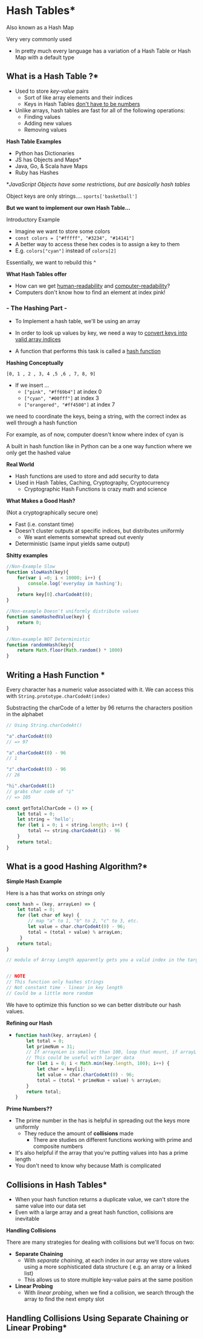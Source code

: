 # Hash Tables*



Also known as a Hash Map

Very very commonly used

- In pretty much every language has a variation of a Hash Table or Hash Map with a default type



## What is a Hash Table ?*

- Used to store *key-value* pairs 
  - Sort of like array elements and their indices
  - Keys in Hash Tables <u>don't have to be numbers</u>
- Unlike arrays, hash tables are fast for all of the following operations:
  - Finding values
  - Adding new values
  - Removing values



**Hash Table Examples**

- Python has Dictionaries
- JS has Objects and Maps*
- Java, Go, & Scala have Maps
- Ruby has Hashes

**JavaScript Objects have some restrictions, but are basically hash tables* 

Object keys are only strings.... `sports['basketball']`



**But we want to implement our own Hash Table...**

Introductory Example

- Imagine we want to store some colors
- `const colors = ["#fffff", "#3234", "#14141"]`
- A better way to access these hex codes is to assign a key to them
- E.g. `colors["cyan"]` instead of `colors[2]`

Essentially, we want to rebuild this ^ 



**What Hash Tables offer**

- How can we get <u>human-readability</u> and <u>computer-readability</u>?
- Computers don't know how to find an element at index pink! 



### - The Hashing Part -

- To Implement a hash table, we'll be using an array
- In order to look up values by key, we need a way to <u>convert keys into valid array indices</u>

- A function that performs this task is called a <u>hash function</u>

**Hashing Conceptually**

`[0, 1 , 2 , 3, 4 ,5 ,6 , 7, 8, 9]`

- If we insert ... 
  - `["pink", "#ff69b4"]` at index 0
  - `["cyan", "#00fff"]` at index 3
  - `["orangered", "#ff4500"]` at index 7

we need to coordinate the keys, being a string, with the correct index as well through a hash function 

For example, as of now, computer doesn't know where index of cyan is 



A built in hash function like in Python can be a one way function where we only get the hashed value 



**Real World**

- Hash functions are used to store and add security to data
- Used in Hash Tables, Caching, Cryptography, Cryptocurrency
  - Cryptographic Hash Functions is crazy math and science



**What Makes a Good Hash?**

(Not a cryptographically secure one)

- Fast (i.e. constant time)
- Doesn't cluster outputs at specific indices, but distributes uniformly
  - We want elements somewhat spread out evenly
- Deterministic (same input yields same output)



**Shitty examples** 

```js
//Non-Example Slow
function slowHash(key){
    for(var i =0; i < 10000; i++) {
        console.log('everyday im hashing');
    }
    return key[0].charCodeAt(0);
}

//Non-example Doesn't uniformly distribute values
function sameHashedValue(key) {
    return 0;
}

//Non-example NOT Deterministic
function randomHash(key){
    return Math.floor(Math.random() * 1000)
}
```



## Writing a Hash Function *

Every character has a numeric value associated with it. We can access this with `String.prototype.charCodeAt(index)`

Substracting the charCode of a letter by 96 returns the characters position in the alphabet

```js
// Using String.charCodeAt()

"a".charCodeAt(0) 
// => 97

"a".charCodeAt(0) - 96
// 1

"z".charCodeAt(0) - 96
// 26

"hi".charCodeAt(1)
// grabs char code of "i"
// => 105

const getTotalCharCode = () => {
    let total = 0;
    let string = 'hello';
    for (let i = 0; i < string.length; i++) {
        total += string.charCodeAt(i) - 96
    }
    return total;    
}
```



## What is a good Hashing Algorithm?*



**Simple Hash Example**

Here is a has that works on *strings* only

```js
const hash = (key, arrayLen) => {
    let total = 0;
    for (let char of key) {
        // map "a" to 1, "b" to 2, "c" to 3, etc.
        let value = char.charCodeAt(0) - 96;
        total = (total + value) % arrayLen;
     }
    return total;
}

// modulo of Array Length apparently gets you a valid index in the target array 


// NOTE
// This function only hashes strings
// Not constant time - linear in key length
// Could be a little more random 
```

We have to optimize this function so we can better distribute our hash values.



**Refining our Hash**

- ```js
  function hash(key, arrayLen) {
      let total = 0;
      let primeNum = 31;
      // If arraynLen is smaller than 100, loop that mount, if arrayLen is larger than 100, just do the first 100 elements
      // This could be useful with larger data 
      for (let i = 0; i < Math.min(key.length, 100); i++) {
          let char = key[i];
          let value = char.charCodeAt(0) - 96;
          total = (total * primeNum + value) % arrayLen;
      }
      return total;
  }
  ```

**Prime Numbers??**

- The prime number in the has is helpful in spreading out the keys more uniformly
  - They reduce the amount of **collisions** made
    - There are studies on different functions working with prime and composite numbers 
- It's also helpful if the array that you're putting values into has a prime length
- You don't need to know why because Math is complicated



## Collisions in Hash Tables*

- When your hash function returns a duplicate value, we can't store the same value into our data set
- Even with a large array and a great hash function, collisions are inevitable

**Handling Collisions**

There are many strategies for dealing with collisions but we'll focus on two: 

- **Separate Chaining**
  - With *separate chaining*, at each index in our array we store values using a more sophisticated data structure ( e.g. an array or a linked list)
  - This allows us to store multiple key-value pairs at the same position 
- **Linear Probing**
  - With *linear probing*, when we find a collision, we search through the array to find the next empty slot



## Handling Collisions Using Separate Chaining or Linear Probing*

